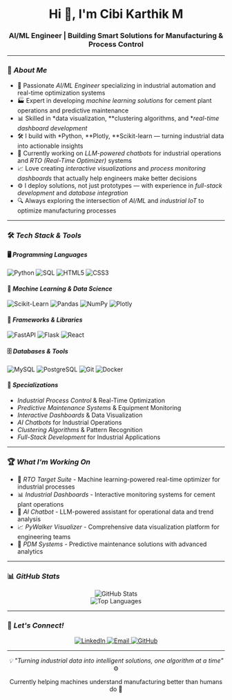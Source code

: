 <h1 align="center">Hi 👋, I'm Cibi Karthik M</h1>
<h3 align="center">AI/ML Engineer | Building Smart Solutions for Manufacturing & Process Control</h3>

---

### 🌟 *About Me*
- 🧠 Passionate *AI/ML Engineer* specializing in industrial automation and real-time optimization systems
- 🏭 Expert in developing *machine learning solutions* for cement plant operations and predictive maintenance
- 📊 Skilled in *data visualization, **clustering algorithms, and **real-time dashboard development*
- 🛠️ I build with *Python, **Plotly, **Scikit-learn — turning industrial data into actionable insights
- 🤖 Currently working on *LLM-powered chatbots* for industrial operations and *RTO (Real-Time Optimizer)* systems
- 📈 Love creating *interactive visualizations* and *process monitoring dashboards* that actually help engineers make better decisions
- ⚙️ I deploy solutions, not just prototypes — with experience in *full-stack development* and *database integration*
- 🔍 Always exploring the intersection of *AI/ML* and *industrial IoT* to optimize manufacturing processes

---

### 🛠️ *Tech Stack & Tools*

#### 🖥️ *Programming Languages*
![Python](https://img.shields.io/badge/Python-3776AB?style=for-the-badge&logo=python&logoColor=white)
![SQL](https://img.shields.io/badge/SQL-4479A1?style=for-the-badge&logo=mysql&logoColor=white)
![HTML5](https://img.shields.io/badge/HTML5-E34F26?style=for-the-badge&logo=html5&logoColor=white)
![CSS3](https://img.shields.io/badge/CSS3-1572B6?style=for-the-badge&logo=css3&logoColor=white)

#### 🤖 *Machine Learning & Data Science*
![Scikit-Learn](https://img.shields.io/badge/scikit--learn-F7931E?style=for-the-badge&logo=scikit-learn&logoColor=white)
![Pandas](https://img.shields.io/badge/Pandas-150458?style=for-the-badge&logo=pandas&logoColor=white)
![NumPy](https://img.shields.io/badge/NumPy-013243?style=for-the-badge&logo=numpy&logoColor=white)
![Plotly](https://img.shields.io/badge/Plotly-3F4F75?style=for-the-badge&logo=plotly&logoColor=white)

#### 🚀 *Frameworks & Libraries*
![FastAPI](https://img.shields.io/badge/FastAPI-009688?style=for-the-badge&logo=fastapi&logoColor=white)
![Flask](https://img.shields.io/badge/Flask-000000?style=for-the-badge&logo=flask&logoColor=white)
![React](https://img.shields.io/badge/React-61DAFB?style=for-the-badge&logo=react&logoColor=black)

#### 🗄️ *Databases & Tools*
![MySQL](https://img.shields.io/badge/MySQL-4479A1?style=for-the-badge&logo=mysql&logoColor=white)
![PostgreSQL](https://img.shields.io/badge/PostgreSQL-336791?style=for-the-badge&logo=postgresql&logoColor=white)
![Git](https://img.shields.io/badge/Git-F05032?style=for-the-badge&logo=git&logoColor=white)
![Docker](https://img.shields.io/badge/Docker-2496ED?style=for-the-badge&logo=docker&logoColor=white)

#### 🎨 *Specializations*
- *Industrial Process Control* & Real-Time Optimization
- *Predictive Maintenance Systems* & Equipment Monitoring  
- *Interactive Dashboards* & Data Visualization
- *AI Chatbots* for Industrial Operations
- *Clustering Algorithms* & Pattern Recognition
- *Full-Stack Development* for Industrial Applications

---

### 🏆 *What I'm Working On*
- 🎯 *RTO Target Suite* - Machine learning-powered real-time optimizer for industrial processes
- 📊 *Industrial Dashboards* - Interactive monitoring systems for cement plant operations
- 🤖 *AI Chatbot* - LLM-powered assistant for operational data and trend analysis
- 📈 *PyWalker Visualizer* - Comprehensive data visualization platform for engineering teams
- 🔧 *PDM Systems* - Predictive maintenance solutions with advanced analytics

---

### 📊 *GitHub Stats*

<div align="center">
  <img src="https://github-readme-stats.vercel.app/api?username=3929&show_icons=true&theme=radical" alt="GitHub Stats" />
</div>

<div align="center">
  <img src="https://github-readme-stats.vercel.app/api/top-langs/?username=3929&layout=compact&theme=radical" alt="Top Languages" />
</div>

---

### 🤝 *Let's Connect!*

<div align="center">
  
<a href="https://linkedin.com/in/cibi-karthik-m/" target="_blank">
  <img src="https://img.shields.io/badge/LinkedIn-0077B5?style=for-the-badge&logo=linkedin&logoColor=white" alt="LinkedIn"/>
</a>
<a href="mailto:cibikarthick03gmail.com@gmail.com" target="_blank">
  <img src="https://img.shields.io/badge/Email-D14836?style=for-the-badge&logo=gmail&logoColor=white" alt="Email"/>
</a>
<a href="https://github.com/3929" target="_blank">
  <img src="https://img.shields.io/badge/GitHub-100000?style=for-the-badge&logo=github&logoColor=white" alt="GitHub"/>
</a>

</div>

---

<div align="center">
  
*💡 "Turning industrial data into intelligent solutions, one algorithm at a time"* ⚙️

Currently helping machines understand manufacturing better than humans do 🤖

</div>
